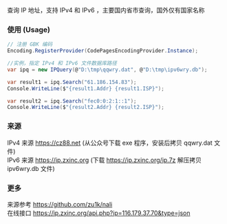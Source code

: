 查询 IP 地址，支持 IPv4 和 IPv6 ，主要国内省市查询，国外仅有国家名称

### 使用 (Usage)
```csharp
// 注册 GBK 编码
Encoding.RegisterProvider(CodePagesEncodingProvider.Instance);

//实例，指定 IPv4 和 IPv6 文件数据库路径
var ipq = new IPQuery(@"D:\tmp\qqwry.dat", @"D:\tmp\ipv6wry.db");

var result1 = ipq.Search("61.186.154.83");
Console.WriteLine($"{result1.Addr} {result1.ISP}");

var result2 = ipq.Search("fec0:0:2:1::1");
Console.WriteLine($"{result2.Addr} {result2.ISP}");
```

### 来源
IPv4 来源 https://cz88.net (从公众号下载 exe 程序，安装后拷贝 qqwry.dat 文件)  
IPv6 来源 https://ip.zxinc.org (下载 https://ip.zxinc.org/ip.7z 解压拷贝 ipv6wry.db 文件)

### 更多
来源参考 https://github.com/zu1k/nali  
在线接口 https://ip.zxinc.org/api.php?ip=116.179.37.70&type=json